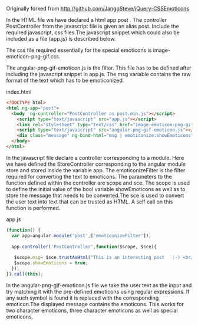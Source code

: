 

Originally forked from  http://github.com/JangoSteve/jQuery-CSSEmoticons

In the HTML file we have declared a html app post . The controller PostController from the javascript file is given an alias post. Include the required javascript, css files.The javascript snippet which could also be included as a file (app.js) is described below. 

The css file required essentially for the special emoticons is image-emoticon-png-gif.css. 

The angular-png-gif-emoticon.js is the filter. This file has to be defined after including the javascript snippet in app.js. The msg variable contains the raw format of the text which has to be emoticonized.

index.html
```HTML
<!DOCTYPE html>
<html ng-app="post">
  <body  ng-controller="PostController as post.min.js"></script>
    <script type="text/javascript" src="app.js"></script>
    <link rel="stylesheet" type="text/css" href="image-emoticon-png-gif.css" />
    <script type="text/javascript" src="angular-png-gif-emoticon.js"></script>
    <div class="message" ng-bind-html="msg | emoticonize:showEmoticons"></div>
  </body>
</html>
```

In the javascript file declare a controller corresponding to a module. Here we have defined the StoreController corresponding to the angular module store and stored inside the variable app. The emoticonizeFilter is the filter required for converting the text to emoticons. The parameters to the function defined within the controller are scope and sce. The scope is used to define the initial value of the bool variable showEmoticons as well as to store the message that needs to be converted.The sce is used to convert the user text into text that can be trusted as HTML. A self call on this function is performed.

app.js
```javascript 
(function() {
  var app=angular.module('post',['emoticonizeFilter']);
  
  app.controller('PostController',function($scope, $sce){
   
   $scope.msg= $sce.trustAsHtml("This is an interesting post   :-) <br/>=D");
   $scope.showEmoticons = true;
  });
}).call(this);
```

  In the angular-png-gif-emoticon.js file we take the user text as the input and try matching it with the pre-defined emoticons using regular expressions. If any such symbol is found it is replaced with the corresponding emoticon.The displayed message contains the emoticons. This works for  two character emoticons, three character emoticons as well as special emoticons.
